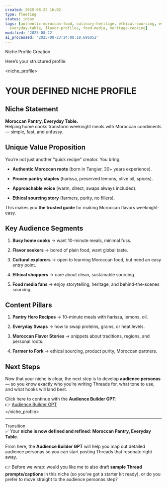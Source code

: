 ```yaml
---
created: 2025-08-22 16:02
type: fleeting
status: inbox
tags: [authentic-moroccan-food, culinary-heritage, ethical-sourcing, everyday-cooking,
  everyday-table, flavor-profiles, food-media, heritage-cooking]
modified: '2025-08-22'
ai_processed: '2025-08-23T14:08:19.686052'
---
```

Niche Profile Creation

Here’s your structured profile:

<niche_profile>

# YOUR DEFINED NICHE PROFILE

## Niche Statement

**Moroccan Pantry, Everyday Table.**  
Helping home cooks transform weeknight meals with Moroccan condiments — simple, fast, and unfussy.

## Unique Value Proposition

You’re not just another “quick recipe” creator. You bring:

- **Authentic Moroccan roots** (born in Tangier, 30+ years experience).
    
- **Proven pantry staples** (harissa, preserved lemons, olive oil, spices).
    
- **Approachable voice** (warm, direct, swaps always included).
    
- **Ethical sourcing story** (farmers, purity, no fillers).
    

This makes you **the trusted guide** for making Moroccan flavors weeknight-easy.

## Key Audience Segments

1. **Busy home cooks** → want 10-minute meals, minimal fuss.
    
2. **Flavor seekers** → bored of plain food, want global taste.
    
3. **Cultural explorers** → open to learning Moroccan food, but need an easy entry point.
    
4. **Ethical shoppers** → care about clean, sustainable sourcing.
    
5. **Food media fans** → enjoy storytelling, heritage, and behind-the-scenes sourcing.
    

## Content Pillars

1. **Pantry Hero Recipes** → 10-minute meals with harissa, lemons, oil.
    
2. **Everyday Swaps** → how to swap proteins, grains, or heat levels.
    
3. **Moroccan Flavor Stories** → snippets about traditions, regions, and personal roots.
    
4. **Farmer to Fork** → ethical sourcing, product purity, Moroccan partners.
    

## Next Steps

Now that your niche is clear, the next step is to develop **audience personas** — so you know exactly who you’re writing Threads for, what tone to use, and what hooks will land best.

Click here to continue with the **Audience Builder GPT**:  
👉 [Audience Builder GPT](https://chatgpt.com/g/g-AtDjKIo3K-audience-builder-gpt)  
</niche_profile>

---

Transition  
✅ Your **niche is now defined and refined**: **Moroccan Pantry, Everyday Table.**

From here, the **Audience Builder GPT** will help you map out detailed audience personas so you can start posting Threads that resonate right away.

👉 Before we wrap: would you like me to also draft **sample Thread prompts/captions** in this niche (so you’ve got a starter kit ready), or do you prefer to move straight to the audience personas step?